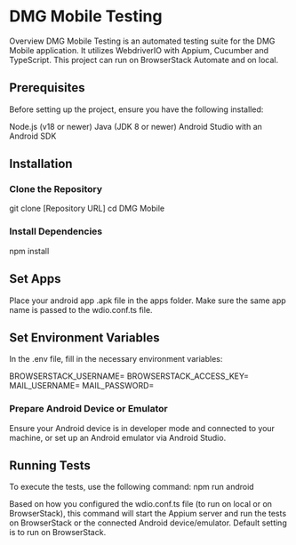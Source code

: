 # DMG Mobile Testing

Overview
DMG Mobile Testing is an automated testing suite for the DMG Mobile application. It utilizes WebdriverIO with Appium, Cucumber and TypeScript. This project can run on BrowserStack Automate and on local.

## Prerequisites
Before setting up the project, ensure you have the following installed:

Node.js (v18 or newer)
Java (JDK 8 or newer)
Android Studio with an Android SDK


## Installation

### Clone the Repository

git clone [Repository URL]
cd DMG Mobile 

### Install Dependencies

npm install

## Set Apps

Place your android app .apk file in the apps folder. Make sure the same app name is passed to the wdio.conf.ts file.

## Set Environment Variables

In the .env file, fill in the necessary environment variables:

BROWSERSTACK_USERNAME=
BROWSERSTACK_ACCESS_KEY=
MAIL_USERNAME=
MAIL_PASSWORD=

### Prepare Android Device or Emulator

Ensure your Android device is in developer mode and connected to your machine, or set up an Android emulator via Android Studio.

## Running Tests

To execute the tests, use the following command:
npm run android

Based on how you configured the wdio.conf.ts file (to run on local or on BrowserStack), this command will start the Appium server and run the tests on BrowserStack or the connected Android device/emulator.
Default setting is to run on BrowserStack.
